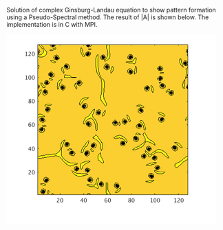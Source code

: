 Solution of complex Ginsburg-Landau equation to show pattern formation using a Pseudo-Spectral method. The result of |A| is shown below. The implementation is in C with MPI. 

![](CGLplot.png) 
